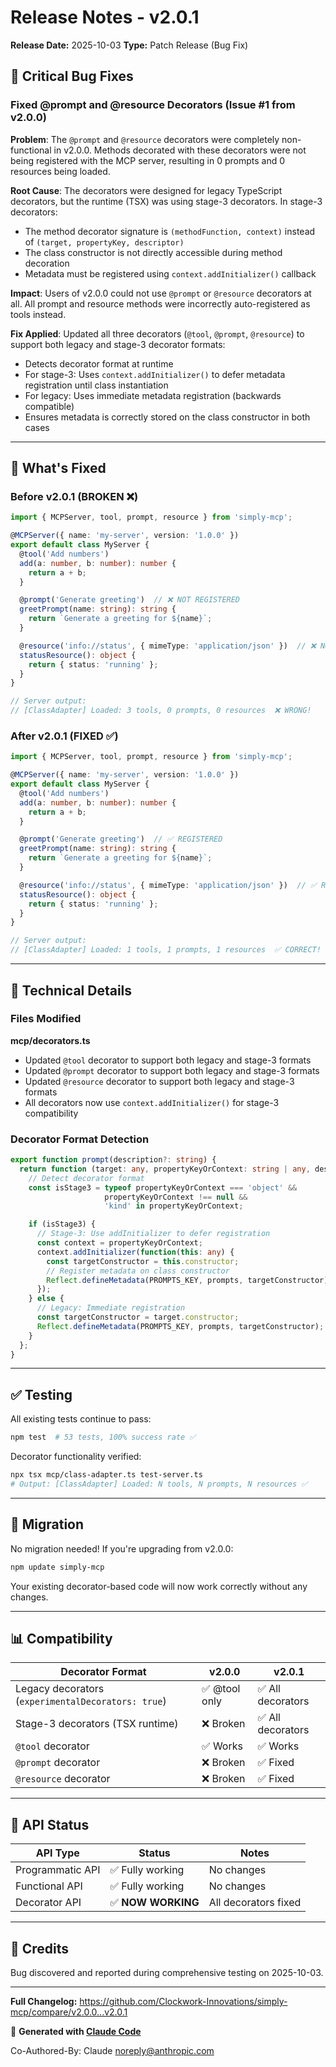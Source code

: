 # Release Notes - v2.0.1

**Release Date:** 2025-10-03
**Type:** Patch Release (Bug Fix)

## 🐛 Critical Bug Fixes

### Fixed @prompt and @resource Decorators (Issue #1 from v2.0.0)

**Problem**: The `@prompt` and `@resource` decorators were completely non-functional in v2.0.0. Methods decorated with these decorators were not being registered with the MCP server, resulting in 0 prompts and 0 resources being loaded.

**Root Cause**: The decorators were designed for legacy TypeScript decorators, but the runtime (TSX) was using stage-3 decorators. In stage-3 decorators:
- The method decorator signature is `(methodFunction, context)` instead of `(target, propertyKey, descriptor)`
- The class constructor is not directly accessible during method decoration
- Metadata must be registered using `context.addInitializer()` callback

**Impact**: Users of v2.0.0 could not use `@prompt` or `@resource` decorators at all. All prompt and resource methods were incorrectly auto-registered as tools instead.

**Fix Applied**: Updated all three decorators (`@tool`, `@prompt`, `@resource`) to support both legacy and stage-3 decorator formats:
- Detects decorator format at runtime
- For stage-3: Uses `context.addInitializer()` to defer metadata registration until class instantiation
- For legacy: Uses immediate metadata registration (backwards compatible)
- Ensures metadata is correctly stored on the class constructor in both cases

---

## 📝 What's Fixed

### Before v2.0.1 (BROKEN ❌)

```typescript
import { MCPServer, tool, prompt, resource } from 'simply-mcp';

@MCPServer({ name: 'my-server', version: '1.0.0' })
export default class MyServer {
  @tool('Add numbers')
  add(a: number, b: number): number {
    return a + b;
  }

  @prompt('Generate greeting')  // ❌ NOT REGISTERED
  greetPrompt(name: string): string {
    return `Generate a greeting for ${name}`;
  }

  @resource('info://status', { mimeType: 'application/json' })  // ❌ NOT REGISTERED
  statusResource(): object {
    return { status: 'running' };
  }
}

// Server output:
// [ClassAdapter] Loaded: 3 tools, 0 prompts, 0 resources  ❌ WRONG!
```

### After v2.0.1 (FIXED ✅)

```typescript
import { MCPServer, tool, prompt, resource } from 'simply-mcp';

@MCPServer({ name: 'my-server', version: '1.0.0' })
export default class MyServer {
  @tool('Add numbers')
  add(a: number, b: number): number {
    return a + b;
  }

  @prompt('Generate greeting')  // ✅ REGISTERED
  greetPrompt(name: string): string {
    return `Generate a greeting for ${name}`;
  }

  @resource('info://status', { mimeType: 'application/json' })  // ✅ REGISTERED
  statusResource(): object {
    return { status: 'running' };
  }
}

// Server output:
// [ClassAdapter] Loaded: 1 tools, 1 prompts, 1 resources  ✅ CORRECT!
```

---

## 🔧 Technical Details

### Files Modified

**mcp/decorators.ts**
- Updated `@tool` decorator to support both legacy and stage-3 formats
- Updated `@prompt` decorator to support both legacy and stage-3 formats
- Updated `@resource` decorator to support both legacy and stage-3 formats
- All decorators now use `context.addInitializer()` for stage-3 compatibility

### Decorator Format Detection

```typescript
export function prompt(description?: string) {
  return function (target: any, propertyKeyOrContext: string | any, descriptor?: PropertyDescriptor) {
    // Detect decorator format
    const isStage3 = typeof propertyKeyOrContext === 'object' &&
                     propertyKeyOrContext !== null &&
                     'kind' in propertyKeyOrContext;

    if (isStage3) {
      // Stage-3: Use addInitializer to defer registration
      const context = propertyKeyOrContext;
      context.addInitializer(function(this: any) {
        const targetConstructor = this.constructor;
        // Register metadata on class constructor
        Reflect.defineMetadata(PROMPTS_KEY, prompts, targetConstructor);
      });
    } else {
      // Legacy: Immediate registration
      const targetConstructor = target.constructor;
      Reflect.defineMetadata(PROMPTS_KEY, prompts, targetConstructor);
    }
  };
}
```

---

## ✅ Testing

All existing tests continue to pass:
```bash
npm test  # 53 tests, 100% success rate ✅
```

Decorator functionality verified:
```bash
npx tsx mcp/class-adapter.ts test-server.ts
# Output: [ClassAdapter] Loaded: N tools, N prompts, N resources ✅
```

---

## 🔄 Migration

No migration needed! If you're upgrading from v2.0.0:

```bash
npm update simply-mcp
```

Your existing decorator-based code will now work correctly without any changes.

---

## 📊 Compatibility

| Decorator Format | v2.0.0 | v2.0.1 |
|-----------------|--------|--------|
| Legacy decorators (`experimentalDecorators: true`) | ✅ @tool only | ✅ All decorators |
| Stage-3 decorators (TSX runtime) | ❌ Broken | ✅ All decorators |
| `@tool` decorator | ✅ Works | ✅ Works |
| `@prompt` decorator | ❌ Broken | ✅ Fixed |
| `@resource` decorator | ❌ Broken | ✅ Fixed |

---

## 🎯 API Status

| API Type | Status | Notes |
|----------|--------|-------|
| Programmatic API | ✅ Fully working | No changes |
| Functional API | ✅ Fully working | No changes |
| Decorator API | ✅ **NOW WORKING** | All decorators fixed |

---

## 🙏 Credits

Bug discovered and reported during comprehensive testing on 2025-10-03.

---

**Full Changelog:** https://github.com/Clockwork-Innovations/simply-mcp/compare/v2.0.0...v2.0.1

🎉 **Generated with [Claude Code](https://claude.com/claude-code)**

Co-Authored-By: Claude <noreply@anthropic.com>
